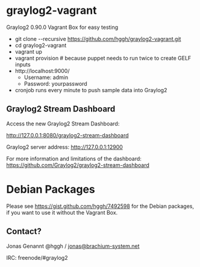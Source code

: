 graylog2-vagrant
================

Graylog2 0.90.0 Vagrant Box for easy testing

 * git clone --recursive https://github.com/hggh/graylog2-vagrant.git
 * cd graylog2-vagrant
 * vagrant up
 * vagrant provision # because puppet needs to run twice to create GELF inputs
 * http://localhost:9000/
   * Username: admin
   * Password: yourpassword
 * cronjob runs every minute to push sample data into Graylog2


Graylog2 Stream Dashboard
------------------------------

Access the new Graylog2 Stream Dashboard:

http://127.0.0.1:8080/graylog2-stream-dashboard

Graylog2 server address: http://127.0.0.1:12900

For more information and limitations of the dashboard: https://github.com/Graylog2/graylog2-stream-dashboard


Debian Packages
=========================

Please see https://gist.github.com/hggh/7492598 for the Debian packages, if you want to use it without the Vagrant Box.

Contact?
--------------

Jonas Genannt @hggh / jonas@brachium-system.net

IRC:
freenode/#graylog2
